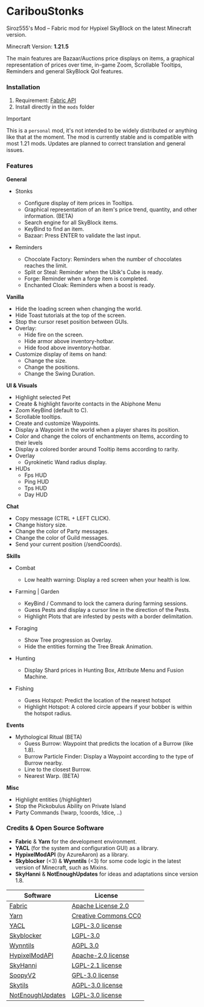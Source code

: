 # CaribouStonks

Siroz555's Mod – Fabric mod for Hypixel SkyBlock on the latest Minecraft version.

Minecraft Version: **1.21.5**

The main features are Bazaar/Auctions price displays on items, a graphical representation of prices over time,
in-game Zoom, Scrollable Tooltips, Reminders and general SkyBlock Qol features.

### Installation

1. Requirement: [Fabric API](https://modrinth.com/mod/fabric-api)
2. Install directly in the `mods` folder

> [!IMPORTANT]
> This is a `personal` mod, it's not intended to be widely distributed or anything like that at the moment.
> The mod is currently stable and is compatible with most 1.21 mods.
> Updates are planned to correct translation and general issues.

### Features

**General**

- Stonks
    - Configure display of item prices in Tooltips.
    - Graphical representation of an item's price trend, quantity, and other information. (BETA)
    - Search engine for all SkyBlock items.
    - KeyBind to find an item.
    - Bazaar: Press ENTER to validate the last input.

- Reminders
    - Chocolate Factory: Reminders when the number of chocolates reaches the limit.
    - Split or Steal: Reminder when the Ubik's Cube is ready.
    - Forge: Reminder when a forge item is completed.
    - Enchanted Cloak: Reminders when a boost is ready.

**Vanilla**

- Hide the loading screen when changing the world.
- Hide Toast tutorials at the top of the screen.
- Stop the cursor reset position between GUIs.
- Overlay:
    - Hide fire on the screen.
    - Hide armor above inventory-hotbar.
    - Hide food above inventory-hotbar.
- Customize display of items on hand:
    - Change the size.
    - Change the positions.
    - Change the Swing Duration.

**UI & Visuals**

- Highlight selected Pet
- Create & highlight favorite contacts in the Abiphone Menu
- Zoom KeyBind (default to C).
- Scrollable tooltips.
- Create and customize Waypoints.
- Display a Waypoint in the world when a player shares its position.
- Color and change the colors of enchantments on Items, according to their levels
- Display a colored border around Tooltip items according to rarity.
- Overlay
    - Gyrokinetic Wand radius display.
- HUDs
    - Fps HUD
    - Ping HUD
    - Tps HUD
    - Day HUD

**Chat**

- Copy message (CTRL + LEFT CLICK).
- Change history size.
- Change the color of Party messages.
- Change the color of Guild messages.
- Send your current position (/sendCoords).

**Skills**

- Combat
    - Low health warning: Display a red screen when your health is low.

- Farming | Garden
    - KeyBind / Command to lock the camera during farming sessions.
    - Guess Pests and display a cursor line in the direction of the Pests.
    - Highlight Plots that are infested by pests with a border delimitation.

- Foraging
    - Show Tree progression as Overlay.
    - Hide the entities forming the Tree Break Animation.

- Hunting
    - Display Shard prices in Hunting Box, Attribute Menu and Fusion Machine.

- Fishing
    - Guess Hotspot: Predict the location of the nearest hotspot
    - Highlight Hotspot: A colored circle appears if your bobber is within the hotspot radius.

**Events**

- Mythological Ritual (BETA)
    - Guess Burrow: Waypoint that predicts the location of a Burrow (like 1.8).
    - Burrow Particle Finder: Display a Waypoint according to the type of Burrow nearby.
    - Line to the closest Burrow.
    - Nearest Warp. (BETA)

**Misc**

- Highlight entities (/highlighter)
- Stop the Pickobulus Ability on Private Island
- Party Commands (!warp, !coords, !dice, ..)

### Credits & Open Source Software

- **Fabric** & **Yarn** for the development environment.
- **YACL** (for the system and configuration GUI) as a library.
- **HypixelModAPI** (by AzureAaron) as a library.
- **Skyblocker** (<3) & **Wynntils** (<3) for some code logic in the latest version of Minecraft, such as Mixins.
- **SkyHanni** & **NotEnoughUpdates** for ideas and adaptations since version 1.8.

| Software                                                                 | License                                                                                           |
|--------------------------------------------------------------------------|---------------------------------------------------------------------------------------------------|
| [Fabric](https://github.com/FabricMC/fabric)                             | [Apache License 2.0](https://github.com/FabricMC/fabric/blob/1.21.1/LICENSE)                      |
| [Yarn](https://github.com/FabricMC/yarn)                                 | [Creative Commons CC0](https://github.com/FabricMC/yarn/blob/24w40a/LICENSE)                      |
| [YACL](https://github.com/isXander/YetAnotherConfigLib)                  | [LGPL-3.0 license](https://github.com/isXander/YetAnotherConfigLib/blob/multiversion/dev/LICENSE) |
| [Skyblocker](https://github.com/SkyblockerMod/Skyblocker)                | [LGPL-3.0](https://github.com/SkyblockerMod/Skyblocker/blob/master/LICENSE)                       |
| [Wynntils](https://github.com/Wynntils/Wynntils)                         | [AGPL 3.0](https://github.com/Wynntils/Wynntils/blob/development/LICENSE)                         |
| [HypixelModAPI](https://github.com/azureaaron/hm-api)                    | [Apache-2.0 license ](https://github.com/AzureAaron/hm-api/blob/master/LICENSE)                   |
| [SkyHanni](https://github.com/hannibal002/SkyHanni)                      | [LGPL-2.1 license](https://github.com/hannibal002/SkyHanni/blob/beta/LICENSE)                     |
| [SoopyV2](https://github.com/Soopyboo32/SoopyV2)                         | [GPL-3.0 license](https://github.com/Soopyboo32/SoopyV2/blob/master/LICENSE)                      |
| [Skytils](https://github.com/Skytils/SkytilsMod)                         | [AGPL-3.0 license ](https://github.com/Skytils/SkytilsMod/blob/1.x/LICENSE.md)                    |
| [NotEnoughUpdates](https://github.com/NotEnoughUpdates/NotEnoughUpdates) | [LGPL-3.0 license ](https://github.com/NotEnoughUpdates/NotEnoughUpdates/blob/master/COPYING)     |
